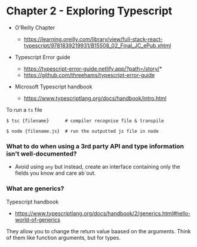 # Chapter 2 - Exploring Typescript

- O'Reilly Chapter

  - https://learning.oreilly.com/library/view/full-stack-react-typescript/9781839219931/B15508_02_Final_JC_ePub.xhtml

- Typescript Error guide

  - https://typescript-error-guide.netlify.app/?path=/story/*
  - https://github.com/threehams/typescript-error-guide

- Microsoft Typescript handbook
  - https://www.typescriptlang.org/docs/handbook/intro.html

To run a `ts` file

    $ tsc {filename}      # compiler recognise file & transpile

    $ node {filename.js}  # run the outputted js file in node

### What to do when using a 3rd party API and type information isn't well-documented?

- Avoid using `any` but instead, create an interface containing only the fields you know and care ab`out.

### What are generics?

Typescript handbook

- https://www.typescriptlang.org/docs/handbook/2/generics.html#hello-world-of-generics

They allow you to change the return value baased on the arguments. Think of them like function arguments, but for types.
